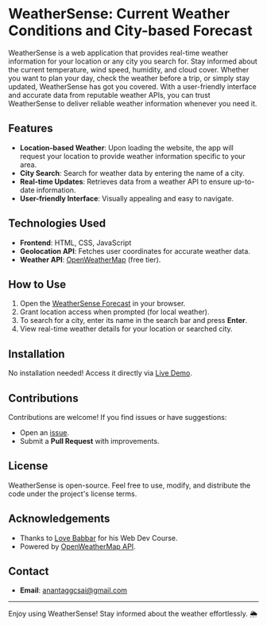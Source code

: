
# WeatherSense: Current Weather Conditions and City-based Forecast

WeatherSense is a web application that provides real-time weather information for your location or any city you search for. Stay informed about the current temperature, wind speed, humidity, and cloud cover. Whether you want to plan your day, check the weather before a trip, or simply stay updated, WeatherSense has got you covered. With a user-friendly interface and accurate data from reputable weather APIs, you can trust WeatherSense to deliver reliable weather information whenever you need it.

## Features
- **Location-based Weather**: Upon loading the website, the app will request your location to provide weather information specific to your area.
- **City Search**: Search for weather data by entering the name of a city.
- **Real-time Updates**: Retrieves data from a weather API to ensure up-to-date information.
- **User-friendly Interface**: Visually appealing and easy to navigate.

## Technologies Used
- **Frontend**: HTML, CSS, JavaScript
- **Geolocation API**: Fetches user coordinates for accurate weather data.
- **Weather API**: [OpenWeatherMap](https://openweathermap.org/) (free tier).

## How to Use
1. Open the [WeatherSense Forecast](https://priyanshukansal82.github.io/WeatherProject/) in your browser.
2. Grant location access when prompted (for local weather).
3. To search for a city, enter its name in the search bar and press **Enter**.
4. View real-time weather details for your location or searched city.

## Installation
No installation needed! Access it directly via [Live Demo](https://priyanshukansal82.github.io/WeatherProject/).

## Contributions
Contributions are welcome! If you find issues or have suggestions:
- Open an [issue](https://github.com/PriyanshuKansal82/WeatherProject/issues).
- Submit a **Pull Request** with improvements.

## License
WeatherSense is open-source. Feel free to use, modify, and distribute the code under the project's license terms.

## Acknowledgements
- Thanks to [Love Babbar](https://www.linkedin.com/in/love-babbar-38ab2887/) for his Web Dev Course.
- Powered by [OpenWeatherMap API](https://openweathermap.org/).

## Contact
- **Email**: [anantaggcsai@gmail.com](mailto:priyanshukansal59@gmail.com)

---
Enjoy using WeatherSense! Stay informed about the weather effortlessly. 🌦️
